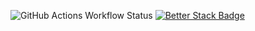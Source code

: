 ![GitHub Actions Workflow Status](https://img.shields.io/github/actions/workflow/status/andrebeolchi/newsee-fastify-api/test.yml?style=flat&label=hourly%20tests)
[![Better Stack Badge](https://uptime.betterstack.com/status-badges/v2/monitor/1q8no.svg)](https://uptime.betterstack.com/?utm_source=status_badge)
